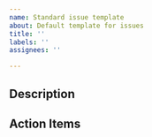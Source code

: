 ```yaml
---
name: Standard issue template
about: Default template for issues
title: ''
labels: ''
assignees: ''

---
```


## Description
<!--What is the issue that should be resolved or the feature that should be implemented?-->

## Action Items
<!--What/how should we do?-->

<!--## Related Issues-->
<!--Link to other issues that may block, be blocked by, or are dependent on this issue-->
